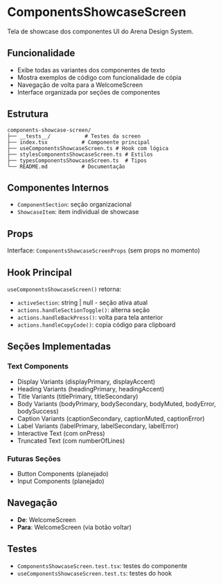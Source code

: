 # ComponentsShowcaseScreen

Tela de showcase dos componentes UI do Arena Design System.

## Funcionalidade

- Exibe todas as variantes dos componentes de texto
- Mostra exemplos de código com funcionalidade de cópia
- Navegação de volta para a WelcomeScreen
- Interface organizada por seções de componentes

## Estrutura

```
components-showcase-screen/
├── __tests__/           # Testes da screen
├── index.tsx           # Componente principal
├── useComponentsShowcaseScreen.ts # Hook com lógica
├── stylesComponentsShowcaseScreen.ts # Estilos
├── typesComponentsShowcaseScreen.ts  # Tipos
└── README.md           # Documentação
```

## Componentes Internos

- `ComponentSection`: seção organizacional
- `ShowcaseItem`: item individual de showcase

## Props

Interface: `ComponentsShowcaseScreenProps` (sem props no momento)

## Hook Principal

`useComponentsShowcaseScreen()` retorna:
- `activeSection`: string | null - seção ativa atual
- `actions.handleSectionToggle()`: alterna seção
- `actions.handleBackPress()`: volta para tela anterior
- `actions.handleCopyCode()`: copia código para clipboard

## Seções Implementadas

### Text Components
- Display Variants (displayPrimary, displayAccent)
- Heading Variants (headingPrimary, headingAccent)
- Title Variants (titlePrimary, titleSecondary)
- Body Variants (bodyPrimary, bodySecondary, bodyMuted, bodyError, bodySuccess)
- Caption Variants (captionSecondary, captionMuted, captionError)
- Label Variants (labelPrimary, labelSecondary, labelError)
- Interactive Text (com onPress)
- Truncated Text (com numberOfLines)

### Futuras Seções
- Button Components (planejado)
- Input Components (planejado)

## Navegação

- **De**: WelcomeScreen
- **Para**: WelcomeScreen (via botão voltar)

## Testes

- `ComponentsShowcaseScreen.test.tsx`: testes do componente
- `useComponentsShowcaseScreen.test.ts`: testes do hook